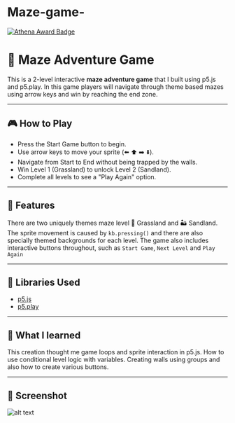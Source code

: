 # Maze-game-
[![Athena Award Badge](https://img.shields.io/endpoint?url=https%3A%2F%2Faward.athena.hackclub.com%2Fapi%2Fbadge)](https://award.athena.hackclub.com?utm_source=readme)
# 🧩 Maze Adventure Game

This is a 2-level interactive **maze adventure game** that I built using p5.js and p5.play. In this game players will navigate through theme based mazes using arrow keys and win by reaching the end zone.

---

## 🎮 How to Play

* Press the Start Game button to begin.
* Use arrow keys to move your sprite (⬅️ ⬆️ ➡️ ⬇️).
* Navigate from Start to End without being trapped by the walls.
* Win Level 1 (Grassland) to unlock Level 2 (Sandland).
* Complete all levels to see a "Play Again" option.

---

## 🌟 Features

There are two uniquely themes maze level 🌿 Grassland and 🏜️ Sandland. The sprite movement is caused by `kb.pressing()` and there are also specially themed backgrounds for each level. The game also includes interactive buttons throughout, such as `Start Game`, `Next Level` and `Play Again`

---

## 🔧 Libraries Used

* [p5.js](https://p5js.org/)
* [p5.play](https://molleindustria.github.io/p5.play/)

---

## 🧠 What I learned

This creation thought me game loops and sprite interaction in p5.js. How to use conditional level logic with variables. Creating walls using groups and also how to create various buttons.

---

## 📸 Screenshot

![alt text](image.png)
